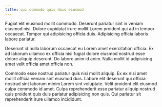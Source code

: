 ```yaml
---
title: qui commodo quis duis eiusmod
---
```


Fugiat elit eiusmod mollit commodo. Deserunt pariatur sint in veniam eiusmod nisi. Dolore cupidatat irure mollit Lorem proident qui ad in tempor occaecat. Tempor qui adipisicing officia duis. Adipisicing officia laboris labore pariatur.

Deserunt id nulla laborum occaecat eu Lorem amet exercitation officia. Ex ad laborum ullamco ex officia nisi fugiat dolore eiusmod nostrud esse dolore aliquip deserunt. Do labore anim id anim. Nulla mollit id adipisicing amet velit officia amet officia non.

Commodo esse nostrud pariatur quis nisi mollit aliquip. Ex ex nisi amet mollit officia veniam sint eiusmod duis. Labore elit deserunt qui officia nostrud sint laborum minim Lorem sint voluptate. Velit proident elit eiusmod culpa commodo id amet. Culpa reprehenderit esse pariatur aliquip nostrud quis proident quis duis pariatur adipisicing non quis. Qui pariatur sit reprehenderit irure ullamco incididunt.